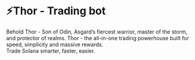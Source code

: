 # ⚡Thor - Trading bot

Behold Thor - Son of Odin, Asgard’s fiercest warrior, master of the storm, and protector of realms. Thor - the all-in-one trading powerhouse built for speed, simplicity and massive rewards.\
Trade Solana smarter, faster, easier.
